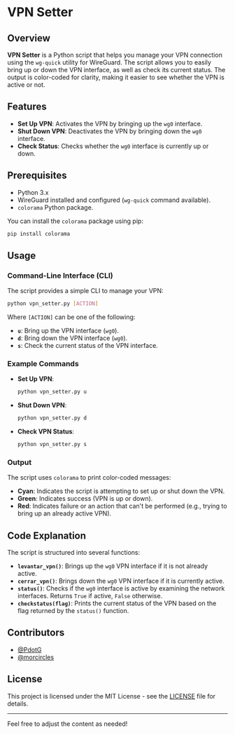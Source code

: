 

# VPN Setter

## Overview

**VPN Setter** is a Python script that helps you manage your VPN connection using the `wg-quick` utility for WireGuard. The script allows you to easily bring up or down the VPN interface, as well as check its current status. The output is color-coded for clarity, making it easier to see whether the VPN is active or not.

## Features

- **Set Up VPN**: Activates the VPN by bringing up the `wg0` interface.
- **Shut Down VPN**: Deactivates the VPN by bringing down the `wg0` interface.
- **Check Status**: Checks whether the `wg0` interface is currently up or down.

## Prerequisites

- Python 3.x
- WireGuard installed and configured (`wg-quick` command available).
- `colorama` Python package.

You can install the `colorama` package using pip:

```bash
pip install colorama
```

## Usage

### Command-Line Interface (CLI)

The script provides a simple CLI to manage your VPN:

```bash
python vpn_setter.py [ACTION]
```

Where `[ACTION]` can be one of the following:

- **`u`**: Bring up the VPN interface (`wg0`).
- **`d`**: Bring down the VPN interface (`wg0`).
- **`s`**: Check the current status of the VPN interface.

### Example Commands

- **Set Up VPN**:

  ```bash
  python vpn_setter.py u
  ```

- **Shut Down VPN**:

  ```bash
  python vpn_setter.py d
  ```

- **Check VPN Status**:

  ```bash
  python vpn_setter.py s
  ```

### Output

The script uses `colorama` to print color-coded messages:

- **Cyan**: Indicates the script is attempting to set up or shut down the VPN.
- **Green**: Indicates success (VPN is up or down).
- **Red**: Indicates failure or an action that can't be performed (e.g., trying to bring up an already active VPN).

## Code Explanation

The script is structured into several functions:

- **`levantar_vpn()`**: Brings up the `wg0` VPN interface if it is not already active.
- **`cerrar_vpn()`**: Brings down the `wg0` VPN interface if it is currently active.
- **`status()`**: Checks if the `wg0` interface is active by examining the network interfaces. Returns `True` if active, `False` otherwise.
- **`checkstatus(flag)`**: Prints the current status of the VPN based on the flag returned by the `status()` function.

## Contributors

- [@PdotG](https://github.com/PdotG)
- [@morcircles](https://github.com/morcircles)

## License

This project is licensed under the MIT License - see the [LICENSE](LICENSE) file for details.

---

Feel free to adjust the content as needed!
